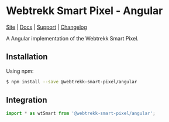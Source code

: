 # Webtrekk Smart Pixel - Angular

[Site](https://www.webtrekk.com/) |
[Docs](https://documentation.mapp.com/latest/en/angular-15741405.html) |
[Support](https://github.com/Webtrekk/Webtrekk-Smart-Pixel/issues) |
[Changelog](./CHANGELOG.md)

A Angular implementation of the Webtrekk Smart Pixel.

## Installation

Using npm:

```sh
$ npm install --save @webtrekk-smart-pixel/angular
```

## Integration

```js
import * as wtSmart from '@webtrekk-smart-pixel/angular';
```